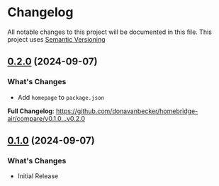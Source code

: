 # Changelog

All notable changes to this project will be documented in this file. This project uses [Semantic Versioning](https://semver.org/)

## [0.2.0](https://github.com/donavanbecker/homebridge-air/compare/v0.1.0...v0.2.0) (2024-09-07)

### What's Changes

- Add `homepage` to `package.json`

**Full Changelog**: https://github.com/donavanbecker/homebridge-air/compare/v0.1.0...v0.2.0

## [0.1.0](https://github.com/donavanbecker/homebridge-air/releases/tag/v0.1.0) (2024-09-07)

### What's Changes

- Initial Release
